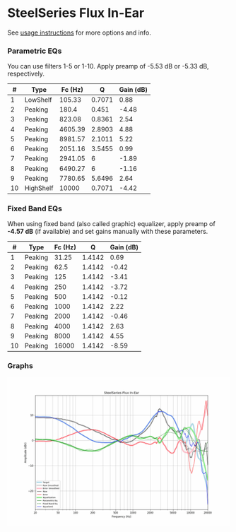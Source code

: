 # SteelSeries Flux In-Ear
See [usage instructions](https://github.com/jaakkopasanen/AutoEq#usage) for more options and info.

### Parametric EQs
You can use filters 1-5 or 1-10. Apply preamp of -5.53 dB or -5.33 dB, respectively.

|   # | Type      |   Fc (Hz) |      Q |   Gain (dB) |
|-----|-----------|-----------|--------|-------------|
|   1 | LowShelf  |    105.33 | 0.7071 |        0.88 |
|   2 | Peaking   |    180.4  | 0.451  |       -4.48 |
|   3 | Peaking   |    823.08 | 0.8361 |        2.54 |
|   4 | Peaking   |   4605.39 | 2.8903 |        4.88 |
|   5 | Peaking   |   8981.57 | 2.1011 |        5.22 |
|   6 | Peaking   |   2051.16 | 3.5455 |        0.99 |
|   7 | Peaking   |   2941.05 | 6      |       -1.89 |
|   8 | Peaking   |   6490.27 | 6      |       -1.16 |
|   9 | Peaking   |   7780.65 | 5.6496 |        2.64 |
|  10 | HighShelf |  10000    | 0.7071 |       -4.42 |

### Fixed Band EQs
When using fixed band (also called graphic) equalizer, apply preamp of **-4.57 dB** (if available) and set gains manually with these parameters.

|   # | Type    |   Fc (Hz) |      Q |   Gain (dB) |
|-----|---------|-----------|--------|-------------|
|   1 | Peaking |     31.25 | 1.4142 |        0.69 |
|   2 | Peaking |     62.5  | 1.4142 |       -0.42 |
|   3 | Peaking |    125    | 1.4142 |       -3.41 |
|   4 | Peaking |    250    | 1.4142 |       -3.72 |
|   5 | Peaking |    500    | 1.4142 |       -0.12 |
|   6 | Peaking |   1000    | 1.4142 |        2.22 |
|   7 | Peaking |   2000    | 1.4142 |       -0.46 |
|   8 | Peaking |   4000    | 1.4142 |        2.63 |
|   9 | Peaking |   8000    | 1.4142 |        4.55 |
|  10 | Peaking |  16000    | 1.4142 |       -8.59 |

### Graphs
![](./SteelSeries%20Flux%20In-Ear.png)
